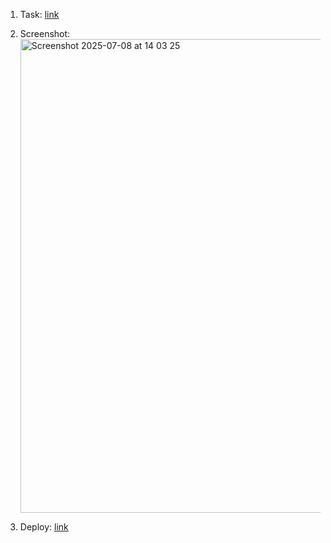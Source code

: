 1. Task: [link](https://github.com/rolling-scopes-school/tasks/blob/master/react/modules/tasks/class-components.md)

2. Screenshot:
   <img width="758" alt="Screenshot 2025-07-08 at 14 03 25" src="https://github.com/user-attachments/assets/731b9029-7ed9-4b39-bfd9-cb9beca9a6eb" />

3. Deploy: [link](https://profound-gumption-937c0a.netlify.app/)
